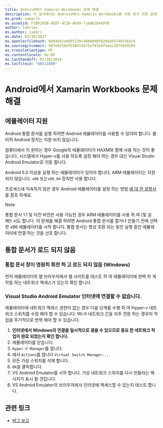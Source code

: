 ```yaml
---
title: Android에서 Xamarin Workbooks 문제 해결
description: 이 문서에서는 Android에서 Xamarin Workbooks를 사용 하기 위한 문제 해결 팁을 제공 합니다. 에뮬레이터 지원, 로드 되지 않는 통합 문서 및 기타 항목에 대해 설명 합니다.
ms.prod: xamarin
ms.assetid: F1BD293B-4EB7-4C18-A699-718AB2844DFB
author: lobrien
ms.author: laobri
ms.date: 03/30/2017
ms.openlocfilehash: 0d04b42a8d9f230c48bb09059296eb3740336dc6
ms.sourcegitcommit: b07e0259d7b30413673a793ebf4aec2b75bb9285
ms.translationtype: MT
ms.contentlocale: ko-KR
ms.lasthandoff: 07/26/2019
ms.locfileid: "68511840"
---
```

# <a name="troubleshooting-xamarin-workbooks-on-android"></a>Android에서 Xamarin Workbooks 문제 해결

## <a name="emulator-support"></a>에뮬레이터 지원

Android 통합 문서를 실행 하려면 Android 에뮬레이터를 사용할 수 있어야 합니다. 물리적 Android 장치는 지원 되지 않습니다.

컴퓨터에서 지 원하는 경우 Google의 에뮬레이터가 HAXM와 함께 사용 하는 것이 좋습니다.
시스템에서 Hyper-v를 사용 하도록 설정 해야 하는 경우 대신 Visual Studio Android Emulator로 이동 합니다.

Android 5.0 이상을 실행 하는 에뮬레이터가 있어야 합니다. ARM 에뮬레이터는 지원 되지 않습니다. `x86` 또는`x86_64` 장치만 사용 합니다.

프로세스에 익숙하지 않은 경우 Android 에뮬레이터를 설정 하는 방법 [에 대 한 설명서][android-emu] 를 참조 하세요.

> [!NOTE]
> 통합 문서 1.1 및 이전 버전은 사용 가능한 경우 ARM 에뮬레이터를 사용 하 여 (및 실패!) 시도 합니다. 이 문제를 해결 하려면 Android 통합 문서를 열거나 만들기 전에 선택한 x86 에뮬레이터를 시작 합니다. 통합 문서는 항상 호환 되는 동안 실행 중인 에뮬레이터에 연결 하는 것을 선호 합니다.

## <a name="workbooks-wont-load"></a>통합 문서가 로드 되지 않음

### <a name="workbook-window-spins-forever-never-loads-windows"></a>통합 문서 창이 영원히 회전 하 고 로드 되지 않음 (Windows)

먼저 에뮬레이터의 웹 브라우저에서 웹 사이트를 테스트 하 여 에뮬레이터에 완벽 하 게 작동 하는 네트워크 액세스가 있는지 확인 합니다.

### <a name="visual-studio-android-emulator-cannot-connect-to-the-internet"></a>Visual Studio Android Emulator 인터넷에 연결할 수 없습니다.

에뮬레이터에 네트워크 액세스 권한이 없는 경우 다음 단계를 수행 하 여 Hyper-v 네트워크 스위치를 수정 해야 할 수 있습니다. Wi-fi 네트워크 간을 자주 전환 하는 경우이 작업을 주기적으로 반복 해야 할 수 있습니다.

1. **인터넷에서 Windows의 연결을 일시적으로 끊을 수 있으므로 중요 한 네트워크 작업이 완료 되었는지 확인 합니다.**
1. 에뮬레이터를 닫습니다.
1. `Hyper-V Manager`를 엽니다.
1. 에서 `Actions`를 엽니다 `Virtual Switch Manager...`.
1. 모든 가상 스위치를 삭제 합니다.
1. `OK`을 클릭합니다.
1. VS Android Emulator를 시작 합니다. 가상 네트워크 스위치를 다시 만들라는 메시지가 표시 될 것입니다.
1. VS Android Emulator의 브라우저에서 인터넷에 액세스할 수 있는지 테스트 합니다.

[android-emu]: ~/android/deploy-test/debugging/debug-on-emulator.md

## <a name="related-links"></a>관련 링크

- [버그 보고](~/tools/workbooks/install.md#reporting-bugs)
